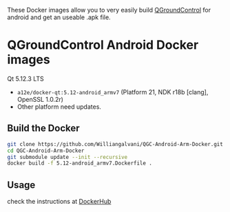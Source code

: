 These Docker images allow you to very easily build [QGroundControl](https://github.com/mavlink/qgroundcontrol) for android and get an useable .apk file.

QGroundControl Android Docker images
==========================

Qt 5.12.3 LTS
* `a12e/docker-qt:5.12-android_armv7` (Platform 21, NDK r18b [clang], OpenSSL 1.0.2r)
* Other platform need updates.

Build the Docker
---------------
```sh
git clone https://github.com/Williangalvani/QGC-Android-Arm-Docker.git
cd QGC-Android-Arm-Docker
git submodule update --init --recursive
docker build -f 5.12-android_armv7.Dockerfile .
```

Usage
----------
check the instructions at [DockerHub](https://hub.docker.com/r/williangalvani/qgc-android-build)
